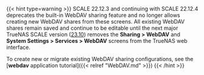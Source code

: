 &NewLine;

{{< hint type=warning >}}
SCALE 22.12.3 and continuing with SCALE 22.12.4 deprecates the built-in WebDAV sharing feature and no longer allows creating new WebDAV shares from these screens.
All existing WebDAV shares remain saved and continue to be editable until the next major TrueNAS SCALE version ([23.10](https://www.truenas.com/docs/scale/23.10/)) removes the **Sharing > WebDAV** and **System Settings > Services > WebDAV** screens from the TrueNAS web interface.

To create new or migrate existing WebDAV sharing configurations, see the [**webdav** application tutorial]({{< relref "WebDAV.md" >}})
{{< /hint >}}